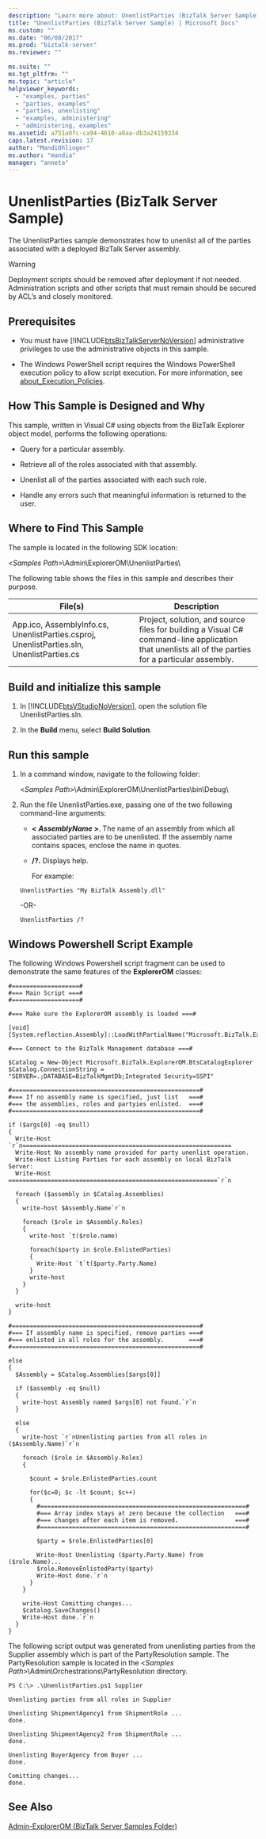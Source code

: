 ```yaml
---
description: "Learn more about: UnenlistParties (BizTalk Server Sample)"
title: "UnenlistParties (BizTalk Server Sample) | Microsoft Docs"
ms.custom: ""
ms.date: "06/08/2017"
ms.prod: "biztalk-server"
ms.reviewer: ""

ms.suite: ""
ms.tgt_pltfrm: ""
ms.topic: "article"
helpviewer_keywords:
  - "examples, parties"
  - "parties, examples"
  - "parties, unenlisting"
  - "examples, administering"
  - "administering, examples"
ms.assetid: a751a0fc-ca94-4610-a8aa-db3a24159334
caps.latest.revision: 17
author: "MandiOhlinger"
ms.author: "mandia"
manager: "anneta"
---
```

# UnenlistParties (BizTalk Server Sample)
The UnenlistParties sample demonstrates how to unenlist all of the parties associated with a deployed BizTalk Server assembly.

> [!WARNING]
>  Deployment scripts should be removed after deployment if not needed. Administration scripts and other scripts that must remain should be secured by ACL’s and closely monitored.

## Prerequisites

- You must have [!INCLUDE[btsBizTalkServerNoVersion](../includes/btsbiztalkservernoversion-md.md)] administrative privileges to use the administrative objects in this sample.

- The Windows PowerShell script requires the Windows PowerShell execution policy to allow script execution. For more information, see [about_Execution_Policies](/powershell/module/microsoft.powershell.core/about/about_execution_policies).

## How This Sample is Designed and Why
 This sample, written in Visual C# using objects from the BizTalk Explorer object model, performs the following operations:

-   Query for a particular assembly.

-   Retrieve all of the roles associated with that assembly.

-   Unenlist all of the parties associated with each such role.

-   Handle any errors such that meaningful information is returned to the user.

## Where to Find This Sample
 The sample is located in the following SDK location:

 \<*Samples Path*\>\Admin\ExplorerOM\UnenlistParties\

 The following table shows the files in this sample and describes their purpose.

|File(s)|Description|
|---------------|-----------------|
|App.ico, AssemblyInfo.cs, UnenlistParties.csproj, UnenlistParties.sln, UnenlistParties.cs|Project, solution, and source files for building a Visual C# command-line application that unenlists all of the parties for a particular assembly.|

## Build and initialize this sample

1. In [!INCLUDE[btsVStudioNoVersion](../includes/btsvstudionoversion-md.md)], open the solution file UnenlistParties.sln.

2. In the **Build** menu, select **Build Solution**.

## Run this sample

1. In a command window, navigate to the following folder:

    \<*Samples Path*\>\Admin\ExplorerOM\UnenlistParties\bin\Debug\

2. Run the file UnenlistParties.exe, passing one of the two following command-line arguments:

   - **\<**
      ***AssemblyName* \>**. The name of an assembly from which all associated parties are to be unenlisted. If the assembly name contains spaces, enclose the name in quotes.

   - **/?.** Displays help.

     For example:

   ```
   UnenlistParties "My BizTalk Assembly.dll"
   ```

    -OR-

   ```
   UnenlistParties /?
   ```

## Windows Powershell Script Example
 The following Windows Powershell script fragment can be used to demonstrate the same features of the **ExplorerOM** classes:

```
#===================#
#=== Main Script ===#
#===================#

#=== Make sure the ExplorerOM assembly is loaded ===#

[void] [System.reflection.Assembly]::LoadWithPartialName("Microsoft.BizTalk.ExplorerOM")

#=== Connect to the BizTalk Management database ===#

$Catalog = New-Object Microsoft.BizTalk.ExplorerOM.BtsCatalogExplorer
$Catalog.ConnectionString = "SERVER=.;DATABASE=BizTalkMgmtDb;Integrated Security=SSPI"

#=====================================================#
#=== If no assembly name is specified, just list   ===#
#=== the assemblies, roles and partyies enlisted.  ===#
#=====================================================#

if ($args[0] -eq $null)
{
  Write-Host `r`n===========================================================
  Write-Host No assembly name provided for party unenlist operation.
  Write-Host Listing Parties for each assembly on local BizTalk Server:
  Write-Host ===========================================================`r`n

  foreach ($assembly in $Catalog.Assemblies)
  {
    write-host $Assembly.Name`r`n

    foreach ($role in $Assembly.Roles)
    {
      write-host `t($role.name)

      foreach($party in $role.EnlistedParties)
      {
        Write-Host `t`t($party.Party.Name)
      }
      write-host
    }
  }

  write-host
}

#=====================================================#
#=== If assembly name is specified, remove parties ===#
#=== enlisted in all roles for the assembly.       ===#
#=====================================================#

else
{
  $Assembly = $Catalog.Assemblies[$args[0]]

  if ($assembly -eq $null)
  {
    write-host Assembly named $args[0] not found.`r`n
  }

  else
  {
    write-host `r`nUnenlisting parties from all roles in ($Assembly.Name)`r`n

    foreach ($role in $Assembly.Roles)
    {

      $count = $role.EnlistedParties.count

      for($c=0; $c -lt $count; $c++)
      {
        #==========================================================#
        #=== Array index stays at zero because the collection   ===#
        #=== changes after each item is removed.                ===#
        #==========================================================#

        $party = $role.EnlistedParties[0]

        Write-Host Unenlisting ($party.Party.Name) from ($role.Name)...
        $role.RemoveEnlistedParty($party)
        Write-Host done.`r`n
      }
    }

    write-Host Comitting changes...
    $catalog.SaveChanges()
    Write-Host done.`r`n
  }
}

```

 The following script output was generated from unenlisting parties from the Supplier assembly which is part of the PartyResolution sample. The PartyResolution sample is located in the \<*Samples Path*\>\Admin\Orchestrations\PartyResolution directory.

```
PS C:\> .\UnenlistParties.ps1 Supplier

Unenlisting parties from all roles in Supplier

Unenlisting ShipmentAgency1 from ShipmentRole ...
done.

Unenlisting ShipmentAgency2 from ShipmentRole ...
done.

Unenlisting BuyerAgency from Buyer ...
done.

Comitting changes...
done.
```

## See Also
 [Admin-ExplorerOM (BizTalk Server Samples Folder)](../core/admin-explorerom-biztalk-server-samples-folder.md)

